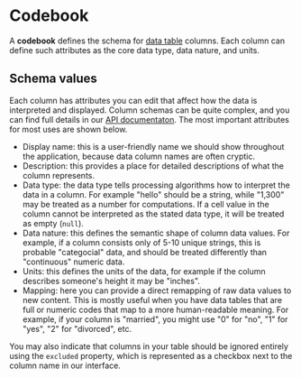 # Codebook

A **codebook** defines the schema for [data table](./datatable.md) columns. Each column can define such attributes as the core data type, data nature, and units.

## Schema values

Each column has attributes you can edit that affect how the data is interpreted and displayed. Column schemas can be quite complex, and you can find full details in our [API documentaton](https://github.com/microsoft/datashaper/blob/main/javascript/schema/docs/markdown/schema.field.md). The most important attributes for most uses are shown below.

- Display name: this is a user-friendly name we should show throughout the application, because data column names are often cryptic.
- Description: this provides a place for detailed descriptions of what the column represents.
- Data type: the data type tells processing algorithms how to interpret the data in a column. For example "hello" should be a string, while "1,300" may be treated as a number for computations. If a cell value in the column cannot be interpreted as the stated data type, it will be treated as empty (`null`).
- Data nature: this defines the semantic shape of column data values. For example, if a column consists only of 5-10 unique strings, this is probable "categocial" data, and should be treated differently than "continuous" numeric data.
- Units: this defines the units of the data, for example if the column describes someone's height it may be "inches".
- Mapping: here you can provide a direct remapping of raw data values to new content. This is mostly useful when you have data tables that are full or numeric codes that map to a more human-readable meaning. For example, if your column is "married", you might use "0" for "no", "1" for "yes", "2" for "divorced", etc.

You may also indicate that columns in your table should be ignored entirely using the `excluded` property, which is represented as a checkbox next to the column name in our interface.
